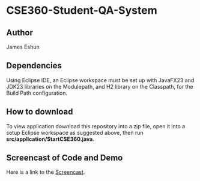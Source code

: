 # CSE360-Student-QA-System
## Author
James Eshun

## Dependencies
Using Eclipse IDE, an Eclipse workspace must be set up with JavaFX23 and JDK23 libraries on the Modulepath, and H2 library on the Classpath, for the Build Path configuration.

## How to download
To view  application download this repository into a zip file, open it into a setup Eclipse workspace as suggested above, then run **src/application/StartCSE360.java**.

## Screencast of Code and Demo
Here is a link to the [Screencast](https://drive.google.com/file/d/1JZ-1HXvSQ3Wzd2CsUV3nzdFrq4VTVVZg/view?usp=drive_link).
